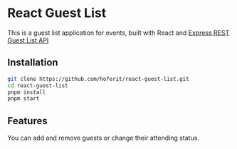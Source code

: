 # React Guest List

This is a guest list application for events, built with React and [Express REST Guest List API
](https://github.com/upleveled/express-guest-list-api-memory-data-store)

## Installation

```bash
git clone https://github.com/hoferit/react-guest-list.git
cd react-guest-list
pnpm install
pnpm start
```

## Features

You can add and remove guests or change their attending status.
